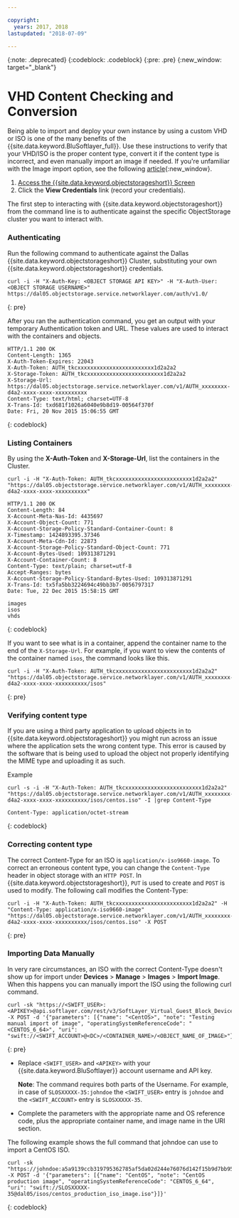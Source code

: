```yaml
---

copyright:
  years: 2017, 2018
lastupdated: "2018-07-09"

---
```

{:note: .deprecated}
{:codeblock: .codeblock}
{:pre: .pre}
{:new_window: target="_blank"}


# VHD Content Checking and Conversion 

Being able to import and deploy your own instance by using a custom VHD or ISO is one of the many benefits of the {{site.data.keyword.BluSoftlayer_full}}. Use these instructions to verify that your VHD/ISO is the proper content type, convert it if the content type is incorrect, and even manually import an image if needed. If you're unfamiliar with the Image import option, see the following [article](https://console.bluemix.net/docs/infrastructure/image-templates/import-image.html){:new_window}.

1.  [Access the {{site.data.keyword.objectstorageshort}} Screen](interacting-in-portal.html)
2.  Click the **View Credentials** link (record your credentials).

The first step to interacting with {{site.data.keyword.objectstorageshort}} from the command line is to authenticate against the specific ObjectStorage cluster you want to interact with.

### Authenticating

Run the following command to authenticate against the Dallas {{site.data.keyword.objectstorageshort}} Cluster, substituting your own {{site.data.keyword.objectstorageshort}} credentials.

```
curl -i -H "X-Auth-Key: <OBJECT STORAGE API KEY>" -H "X-Auth-User: <OBJECT STORAGE USERNAME>" https://dal05.objectstorage.service.networklayer.com/auth/v1.0/
```
{: pre}

After you ran the authentication command, you get an output with your temporary Authentication token and URL. These values are used to interact with the containers and objects.

```
HTTP/1.1 200 OK
Content-Length: 1365
X-Auth-Token-Expires: 22043
X-Auth-Token: AUTH_tkcxxxxxxxxxxxxxxxxxxxxxxxx1d2a2a2
X-Storage-Token: AUTH_tkcxxxxxxxxxxxxxxxxxxxxxxxx1d2a2a2
X-Storage-Url: https://dal05.objectstorage.service.networklayer.com/v1/AUTH_xxxxxxxx-d4a2-xxxx-xxxx-xxxxxxxxxx
Content-Type: text/html; charset=UTF-8
X-Trans-Id: txd681f1026a6040e9b8d19-00564f370f
Date: Fri, 20 Nov 2015 15:06:55 GMT
```
{: codeblock}

### Listing Containers

By using the **X-Auth-Token** and **X-Storage-Url**, list the containers in the Cluster.

```
curl -i -H "X-Auth-Token: AUTH_tkcxxxxxxxxxxxxxxxxxxxxxxxx1d2a2a2" "https://dal05.objectstorage.service.networklayer.com/v1/AUTH_xxxxxxxx-d4a2-xxxx-xxxx-xxxxxxxxxx"

HTTP/1.1 200 OK
Content-Length: 84
X-Account-Meta-Nas-Id: 4435697
X-Account-Object-Count: 771
X-Account-Storage-Policy-Standard-Container-Count: 8
X-Timestamp: 1424893395.37346
X-Account-Meta-Cdn-Id: 22873
X-Account-Storage-Policy-Standard-Object-Count: 771
X-Account-Bytes-Used: 109313871291
X-Account-Container-Count: 8
Content-Type: text/plain; charset=utf-8
Accept-Ranges: bytes      
X-Account-Storage-Policy-Standard-Bytes-Used: 109313871291
X-Trans-Id: tx5fa5bb3224694c49bb3b7-0056797317
Date: Tue, 22 Dec 2015 15:58:15 GMT
      
images
isos
vhds    
```
{: codeblock}

If you want to see what is in a container, append the container name to the end of the `X-Storage-Url`. For example, if you want to view the contents of the container named `isos`, the command looks like this.

```
curl -i -H "X-Auth-Token: AUTH_tkcxxxxxxxxxxxxxxxxxxxxxxxx1d2a2a2" "https://dal05.objectstorage.service.networklayer.com/v1/AUTH_xxxxxxxx-d4a2-xxxx-xxxx-xxxxxxxxxx/isos"
```
{: pre}

### Verifying content type

If you are using a third party application to upload objects in to {{site.data.keyword.objectstorageshort}} you might run across an issue where the application sets the wrong content type. This error is caused by the software that is being used to upload the object not properly identifying the MIME type and uploading it as such. 

Example
```
curl -s -i -H "X-Auth-Token: AUTH_tkcxxxxxxxxxxxxxxxxxxxxxxxx1d2a2a2" "https://dal05.objectstorage.service.networklayer.com/v1/AUTH_xxxxxxxx-d4a2-xxxx-xxxx-xxxxxxxxxx/isos/centos.iso" -I |grep Content-Type
     
Content-Type: application/octet-stream
```
{: codeblock}

### Correcting content type

The correct Content-Type for an ISO is `application/x-iso9660-image`. To correct an erroneous content type, you can change the `Content-Type` header in object storage with an `HTTP POST`. In {{site.data.keyword.objectstorageshort}}, `PUT` is used to create and `POST` is used to modify. The following call modifies the Content-Type:

```
curl -i -H "X-Auth-Token: AUTH_tkcxxxxxxxxxxxxxxxxxxxxxxxx1d2a2a2" -H "Content-Type: application/x-iso9660-image"
"https://dal05.objectstorage.service.networklayer.com/v1/AUTH_xxxxxxxx-d4a2-xxxx-xxxx-xxxxxxxxxx/isos/centos.iso" -X POST
```
{: pre}

### Importing Data Manually

In very rare circumstances, an ISO with the correct Content-Type doesn't show up for import under **Devices** > **Manage** > **Images** > **Import Image**. When this happens you can manually import the ISO using the following curl command. 

```
curl -sk "https://<SWIFT_USER>:<APIKEY>@api.softlayer.com/rest/v3/SoftLayer_Virtual_Guest_Block_Device_Template_Group/createFromExternalSource.json" -X POST -d '{"parameters": [{"name": "<CentOS>", "note": "Testing manual import of image", "operatingSystemReferenceCode": "<CENTOS_6_64>", "uri": "swift://<SWIFT_ACCOUNT>@<DC>/<CONTAINER_NAME>/<OBJECT_NAME_OF_IMAGE>"}]}'
```
{: pre}

- Replace `<SWIFT_USER>` and `<APIKEY>` with your {{site.data.keyword.BluSoftlayer}} account username and API key.

  **Note**:  The command requires both parts of the Username. For example, in case of `SLOSXXXXX-35:johndoe` the `<SWIFT_USER>` entry is `johndoe` and the `<SWIFT_ACCOUNT>` entry is `SLOSXXXXX-35`.
- Complete the parameters with the appropriate name and OS reference code, plus the appropriate container name, and image name in the URI section.

The following example shows the full command that johndoe can use to import a CentOS ISO.

   ``` 
   curl -sk "https://johndoe:a5a9139ccb319795362785af5da02d244e76076d142f15b9d7bb95671b83XXXX@api.softlayer.com/rest/v3/SoftLayer_Virtual_Guest_Block_Device_Template_Group/createFromExternalSource.json" -X POST -d '{"parameters": [{"name": "CentOS", "note": "CentOS production image", "operatingSystemReferenceCode": "CENTOS_6_64", "uri": "swift://SLOSXXXXX-35@dal05/isos/centos_production_iso_image.iso"}]}'
   ```
   {: codeblock}




